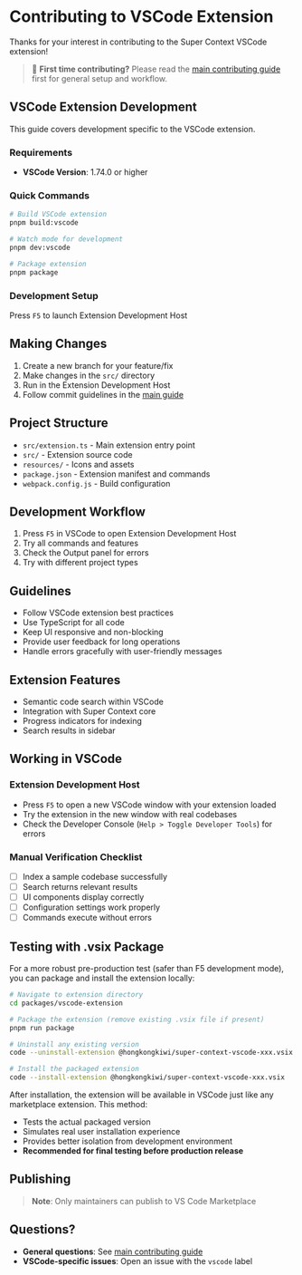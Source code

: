 # Contributing to VSCode Extension

Thanks for your interest in contributing to the Super Context VSCode extension!

> 📖 **First time contributing?** Please read the [main contributing guide](../../CONTRIBUTING.md) first for general setup and workflow.

## VSCode Extension Development

This guide covers development specific to the VSCode extension.

### Requirements

- **VSCode Version**: 1.74.0 or higher

### Quick Commands
```bash
# Build VSCode extension
pnpm build:vscode

# Watch mode for development
pnpm dev:vscode

# Package extension
pnpm package
```

### Development Setup
Press `F5` to launch Extension Development Host

## Making Changes

1. Create a new branch for your feature/fix
2. Make changes in the `src/` directory
3. Run in the Extension Development Host
4. Follow commit guidelines in the [main guide](../../CONTRIBUTING.md)

## Project Structure

- `src/extension.ts` - Main extension entry point
- `src/` - Extension source code
- `resources/` - Icons and assets
- `package.json` - Extension manifest and commands
- `webpack.config.js` - Build configuration

## Development Workflow

1. Press `F5` in VSCode to open Extension Development Host
2. Try all commands and features
3. Check the Output panel for errors
4. Try with different project types

## Guidelines

- Follow VSCode extension best practices
- Use TypeScript for all code
- Keep UI responsive and non-blocking
- Provide user feedback for long operations
- Handle errors gracefully with user-friendly messages

## Extension Features

- Semantic code search within VSCode
- Integration with Super Context core
- Progress indicators for indexing
- Search results in sidebar

## Working in VSCode

### Extension Development Host
- Press `F5` to open a new VSCode window with your extension loaded
- Try the extension in the new window with real codebases
- Check the Developer Console (`Help > Toggle Developer Tools`) for errors

### Manual Verification Checklist
- [ ] Index a sample codebase successfully
- [ ] Search returns relevant results
- [ ] UI components display correctly
- [ ] Configuration settings work properly
- [ ] Commands execute without errors

## Testing with .vsix Package

For a more robust pre-production test (safer than F5 development mode), you can package and install the extension locally:

```bash
# Navigate to extension directory
cd packages/vscode-extension

# Package the extension (remove existing .vsix file if present)
pnpm run package

# Uninstall any existing version
code --uninstall-extension @hongkongkiwi/super-context-vscode-xxx.vsix

# Install the packaged extension
code --install-extension @hongkongkiwi/super-context-vscode-xxx.vsix
```

After installation, the extension will be available in VSCode just like any marketplace extension. This method:
- Tests the actual packaged version
- Simulates real user installation experience
- Provides better isolation from development environment
- **Recommended for final testing before production release**

## Publishing

> **Note**: Only maintainers can publish to VS Code Marketplace

## Questions?

- **General questions**: See [main contributing guide](../../CONTRIBUTING.md)
- **VSCode-specific issues**: Open an issue with the `vscode` label 